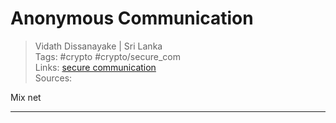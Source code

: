 # Anonymous Communication

> Vidath Dissanayake | Sri Lanka  
> Tags: #crypto #crypto/secure_com  
> Links: [secure communication](secure%20communication.md)  
> Sources:  

Mix net

---